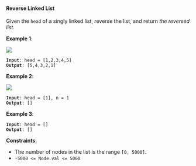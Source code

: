 #### Reverse Linked List
Given the  `head`  of a singly linked list, reverse the list, and return  _the reversed list_.

**Example 1**:

![](example_1.jpg)
<pre><code><b>Input</b>: head = [1,2,3,4,5]
<b>Output</b>: [5,4,3,2,1]
</code></pre>

**Example 2**:

![](example_2.jpg)
<pre><code><b>Input</b>: head = [1], n = 1
<b>Output</b>: []
</code></pre>

**Example 3**:
<pre><code><b>Input</b>: head = []
<b>Output</b>: []
</code></pre>

**Constraints**:
* The number of nodes in the list is the range  `[0, 5000]`.
* `-5000 <= Node.val <= 5000`
